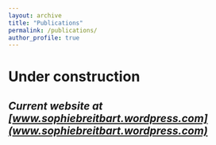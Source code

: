 ```yaml
---
layout: archive
title: "Publications"
permalink: /publications/
author_profile: true
---
```



# **Under construction**
## *Current website at [www.sophiebreitbart.wordpress.com](www.sophiebreitbart.wordpress.com)*
